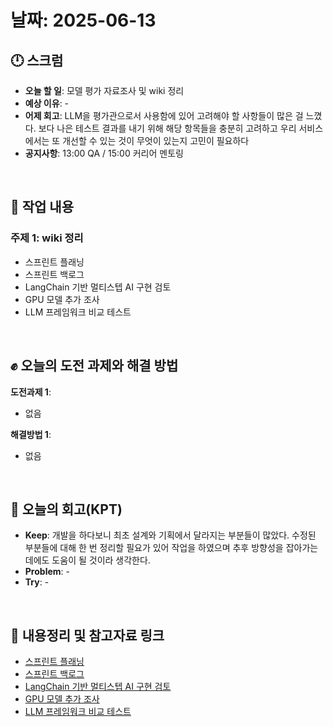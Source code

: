 # 날짜: 2025-06-13

## 🕛 스크럼
- **오늘 할 일**: 모델 평가 자료조사 및 wiki 정리
- **예상 이유**: -
- **어제 회고**: LLM을 평가관으로서 사용함에 있어 고려해야 할 사항들이 많은 걸 느꼈다. 보다 나은 테스트 결과를 내기 위해 해당 항목들을 충분히 고려하고 우리 서비스에서는 또 개선할 수 있는 것이 무엇이 있는지 고민이 필요하다
- **공지사항**: 13:00 QA / 15:00 커리어 멘토링

<br>

## 💼 작업 내용
### 주제 1: wiki 정리
- 스프린트 플래닝
- 스프린트 백로그
- LangChain 기반 멀티스텝 AI 구현 검토
- GPU 모델 추가 조사
- LLM 프레임워크 비교 테스트


<br>

## ✊ 오늘의 도전 과제와 해결 방법
**도전과제 1**: 
- 없음

**해결방법 1**: 
- 없음

<br>

## 🤔 오늘의 회고(KPT)
- **Keep**: 개발을 하다보니 최초 설계와 기획에서 달라지는 부분들이 많았다. 수정된 부분들에 대해 한 번 정리할 필요가 있어 작업을 하였으며 추후 방향성을 잡아가는 데에도 도움이 될 것이라 생각한다.
- **Problem**: -
- **Try**: -

<br>

## 🔗 내용정리 및 참고자료 링크
- [스프린트 플래닝](https://github.com/100-hours-a-week/2-hertz-wiki/wiki/Sprint‐Planning)
- [스프린트 백로그](https://github.com/100-hours-a-week/2-hertz-wiki/wiki/Sprint‐Backlog)
- [LangChain 기반 멀티스텝 AI 구현 검토](https://github.com/100-hours-a-week/2-hertz-wiki/wiki/%5BAI%5D-4단계:-LangChain-기반-멀티스텝-AI-구현-검토)
- [GPU 모델 추가 조사](https://github.com/100-hours-a-week/2-hertz-wiki/wiki/%5BAI%5D-GPU-모델-추가-조사)
- [LLM 프레임워크 비교 테스트](https://github.com/100-hours-a-week/2-hertz-wiki/wiki/%5BAI%5D-LLM-프레임워크-비교-테스트)
